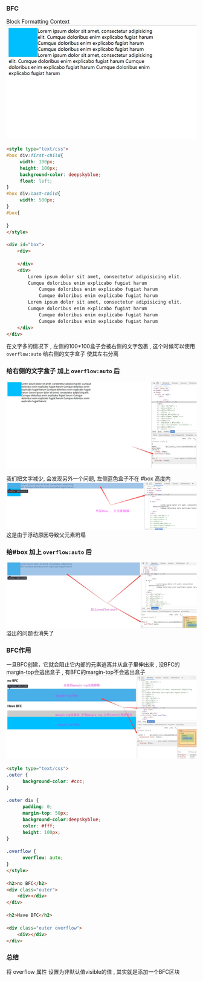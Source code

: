 ### BFC
Block Formatting Context
![](/assets/bfc-1.jpg)
```html
<style type="text/css">
#box div:first-child{
     width: 100px;
     height: 100px;
     background-color: deepskyblue;
     float: left;
}
#box div:last-child{
     width: 500px;
}
#box{

}
</style>
	
<div id="box">
	<div>

	</div>
	<div>
		Lorem ipsum dolor sit amet, consectetur adipisicing elit. 
		Cumque doloribus enim explicabo fugiat harum
            Cumque doloribus enim explicabo fugiat harum
            Cumque doloribus enim explicabo fugiat harum
		Lorem ipsum dolor sit amet, consectetur adipisicing elit. 
		Cumque doloribus enim explicabo fugiat harum
            Cumque doloribus enim explicabo fugiat harum
            Cumque doloribus enim explicabo fugiat harum
	</div>
</div>
```
在文字多的情况下 , 左侧的100*100盒子会被右侧的文字包裹 , 这个时候可以使用 `overflow:auto` 给右侧的文字盒子 使其左右分离

### 给右侧的文字盒子 加上 `overflow:auto` 后
![](/assets/bfc-2.jpg)

我们把文字减少, 会发现另外一个问题, 左侧蓝色盒子不在 #box 高度内
![](/assets/bfc-3.png)
这是由于浮动原因导致父元素坍塌
### 给\#box 加上 `overflow:auto` 后
![](/assets/bfc-4.jpg)
溢出的问题也消失了

### BFC作用
一旦BFC创建，它就会阻止它内部的元素逃离并从盒子里伸出来 , 没BFC的margin-top会逃出盒子 , 有BFC的margin-top不会逃出盒子
![](/assets/bfc-5.jpg)
```html
<style type="text/css">
.outer {
      background-color: #ccc;
}

.outer div {
      padding: 0;
      margin-top: 50px;
      background-color:deepskyblue;
      color: #fff;
      height: 100px;
}

.overflow {
      overflow: auto;
}
</style>
	
<h2>no BFC</h2>
<div class="outer">
	<div></div>
</div>

<h2>Have BFC</h2>

<div class="outer overflow">
	<div></div>
</div>
```

### 总结
将 overflow 属性 设置为非默认值visible的值 , 其实就是添加一个BFC区块